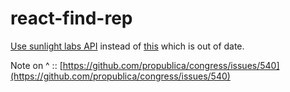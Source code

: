 # react-find-rep

[Use sunlight labs API](https://sunlightlabs.github.io/congress/) instead of [this](http://whoismyrepresentative.com/api) which is out of date.

Note on ^ :: [https://github.com/propublica/congress/issues/540](https://github.com/propublica/congress/issues/540)